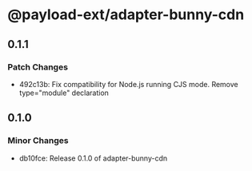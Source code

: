 # @payload-ext/adapter-bunny-cdn

## 0.1.1

### Patch Changes

- 492c13b: Fix compatibility for Node.js running CJS mode. Remove type="module" declaration

## 0.1.0

### Minor Changes

- db10fce: Release 0.1.0 of adapter-bunny-cdn
